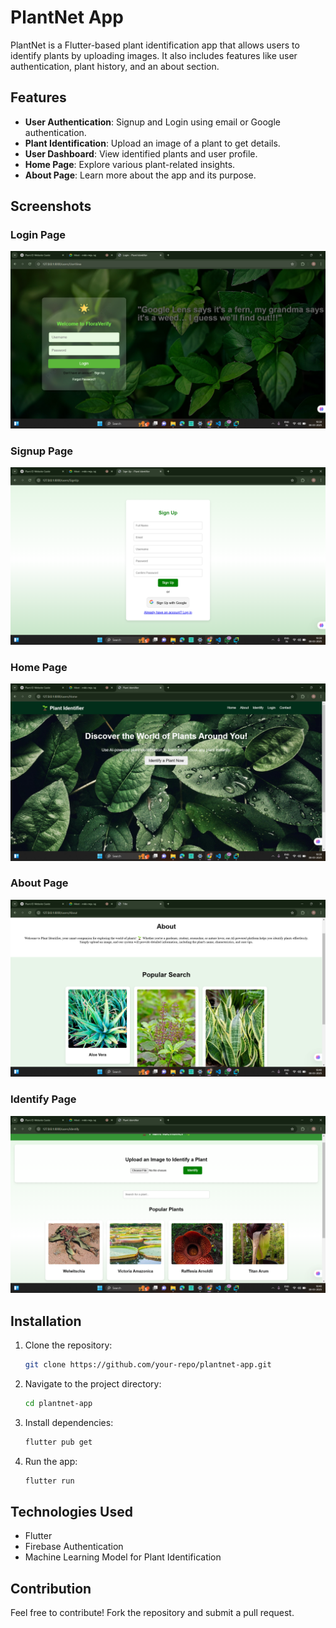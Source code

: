# PlantNet App

PlantNet is a Flutter-based plant identification app that allows users to identify plants by uploading images. It also includes features like user authentication, plant history, and an about section.

## Features

- **User Authentication**: Signup and Login using email or Google authentication.
- **Plant Identification**: Upload an image of a plant to get details.
- **User Dashboard**: View identified plants and user profile.
- **Home Page**: Explore various plant-related insights.
- **About Page**: Learn more about the app and its purpose.

## Screenshots

### Login Page
![Login](login.png)

### Signup Page
![Signup](signup.png)

### Home Page
![Home](home.png)

### About Page
![About](about.png)

### Identify Page
![Identify](identify.png)

## Installation

1. Clone the repository:
   ```sh
   git clone https://github.com/your-repo/plantnet-app.git
   ```
2. Navigate to the project directory:
   ```sh
   cd plantnet-app
   ```
3. Install dependencies:
   ```sh
   flutter pub get
   ```
4. Run the app:
   ```sh
   flutter run
   ```

## Technologies Used
- Flutter
- Firebase Authentication
- Machine Learning Model for Plant Identification

## Contribution
Feel free to contribute! Fork the repository and submit a pull request.


